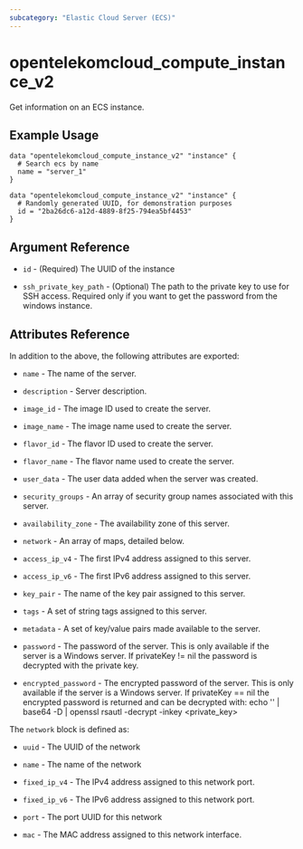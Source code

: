 ```yaml
---
subcategory: "Elastic Cloud Server (ECS)"
---
```


# opentelekomcloud_compute_instance_v2

Get information on an ECS instance.

## Example Usage

```hcl
data "opentelekomcloud_compute_instance_v2" "instance" {
  # Search ecs by name
  name = "server_1"
}

data "opentelekomcloud_compute_instance_v2" "instance" {
  # Randomly generated UUID, for demonstration purposes
  id = "2ba26dc6-a12d-4889-8f25-794ea5bf4453"
}
```

## Argument Reference

* `id` - (Required) The UUID of the instance

* `ssh_private_key_path` - (Optional) The path to the private key to use for SSH access. Required only if you want to
  get the password from the windows instance.


## Attributes Reference

In addition to the above, the following attributes are exported:

* `name` - The name of the server.

* `description` - Server description.

* `image_id` - The image ID used to create the server.

* `image_name` - The image name used to create the server.

* `flavor_id` - The flavor ID used to create the server.

* `flavor_name` - The flavor name used to create the server.

* `user_data` - The user data added when the server was created.

* `security_groups` - An array of security group names associated with this server.

* `availability_zone` - The availability zone of this server.

* `network` - An array of maps, detailed below.

* `access_ip_v4` - The first IPv4 address assigned to this server.

* `access_ip_v6` - The first IPv6 address assigned to this server.

* `key_pair` - The name of the key pair assigned to this server.

* `tags` - A set of string tags assigned to this server.

* `metadata` - A set of key/value pairs made available to the server.

* `password` - The password of the server. This is only available if the server is a Windows server.
   If privateKey != nil the password is decrypted with the private key.

* `encrypted_password` - The encrypted password of the server. This is only available if the server is a Windows server.
  If privateKey == nil the encrypted password is returned and can be decrypted with:
    echo '<pwd>' | base64 -D | openssl rsautl -decrypt -inkey <private_key>

The `network` block is defined as:

* `uuid` - The UUID of the network

* `name` - The name of the network

* `fixed_ip_v4` - The IPv4 address assigned to this network port.

* `fixed_ip_v6` - The IPv6 address assigned to this network port.

* `port` - The port UUID for this network

* `mac` - The MAC address assigned to this network interface.
